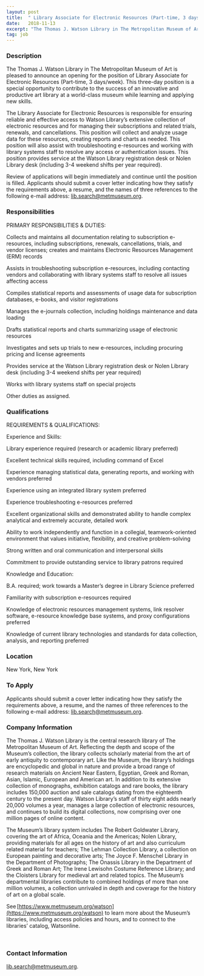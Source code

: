 ```yaml
---
layout: post
title:  " Library Associate for Electronic Resources (Part-time, 3 days/week)  - The Thomas J. Watson Library at The Metropolitan Museum of Art "
date:   2018-11-13
excerpt: "The Thomas J. Watson Library in The Metropolitan Museum of Art is pleased to announce an opening for the position of Library Associate for Electronic Resources (Part-time, 3 days/week). This three-day position is a special opportunity to contribute to the success of an innovative and productive art library at a..."
tag: job
---
```


### Description   

The Thomas J. Watson Library in The Metropolitan Museum of Art is pleased to announce an opening for the position of Library Associate for Electronic Resources (Part-time, 3 days/week). This three-day position is a special opportunity to contribute to the success of an innovative and productive art library at a world-class museum while learning and applying new skills. 

 

The Library Associate for Electronic Resources is responsible for ensuring reliable and effective access to Watson Library’s extensive collection of electronic resources and for managing their subscriptions and related trials, renewals, and cancellations. This position will collect and analyze usage data for these resources, creating reports and charts as needed. This position will also assist with troubleshooting e-resources and working with library systems staff to resolve any access or authentication issues. This position provides service at the Watson Library registration desk or Nolen Library desk (including 3-4 weekend shifts per year required). 

 

Review of applications will begin immediately and continue until the position is filled. Applicants should submit a cover letter indicating how they satisfy the requirements above, a resume, and the names of three references to the following e-mail address: lib.search@metmuseum.org. 


### Responsibilities   

PRIMARY RESPONSIBILITIES & DUTIES: 

 

Collects and maintains all documentation relating to subscription e-resources, including subscriptions, renewals, cancellations, trials, and vendor licenses; creates and maintains Electronic Resources Management (ERM) records 

Assists in troubleshooting subscription e-resources, including contacting vendors and collaborating with library systems staff to resolve all issues affecting access 

Compiles statistical reports and assessments of usage data for subscription databases, e-books, and visitor registrations 

Manages the e-journals collection, including holdings maintenance and data loading 

Drafts statistical reports and charts summarizing usage of electronic resources 

Investigates and sets up trials to new e-resources, including procuring pricing and license agreements 

Provides service at the Watson Library registration desk or Nolen Library desk (including 3-4 weekend shifts per year required) 

Works with library systems staff on special projects 

Other duties as assigned. 
  



### Qualifications   

REQUIREMENTS & QUALIFICATIONS: 

Experience and Skills: 

Library experience required (research or academic library preferred) 

Excellent technical skills required, including command of Excel 

Experience managing statistical data, generating reports, and working with vendors preferred 

Experience using an integrated library system preferred 

Experience troubleshooting e-resources preferred 

Excellent organizational skills and demonstrated ability to handle complex analytical and extremely accurate, detailed work 

Ability to work independently and function in a collegial, teamwork-oriented environment that values initiative, flexibility, and creative problem-solving  

Strong written and oral communication and interpersonal skills 

Commitment to provide outstanding service to library patrons required 

 

 

Knowledge and Education: 

B.A. required; work towards a Master’s degree in Library Science preferred 

Familiarity with subscription e-resources required 

Knowledge of electronic resources management systems, link resolver software, e-resource knowledge base systems, and proxy configurations preferred 

Knowledge of current library technologies and standards for data collection, analysis, and reporting preferred 




### Location   

New York, New York




### To Apply   

Applicants should submit a cover letter indicating how they satisfy the requirements above, a resume, and the names of three references to the following e-mail address: lib.search@metmuseum.org.


### Company Information   

The Thomas J. Watson Library is the central research library of The Metropolitan Museum of Art. Reflecting the depth and scope of the Museum’s collection, the library collects scholarly material from the art of early antiquity to contemporary art. Like the Museum, the library’s holdings are encyclopedic and global in nature and provide a broad range of research materials on Ancient Near Eastern, Egyptian, Greek and Roman, Asian, Islamic, European and American art. In addition to its extensive collection of monographs, exhibition catalogs and rare books, the library includes 150,000 auction and sale catalogs dating from the eighteenth century to the present day. Watson Library’s staff of thirty eight adds nearly 20,000 volumes a year, manages a large collection of electronic resources, and continues to build its digital collections, now comprising over one million pages of online content. 

 

The Museum’s library system includes The Robert Goldwater Library, covering the art of Africa, Oceania and the Americas; Nolen Library, providing materials for all ages on the history of art and also curriculum related material for teachers; The Lehman Collection Library, a collection on European painting and decorative arts; The Joyce F. Menschel Library in the Department of Photographs; The Onassis Library in the Department of Greek and Roman Art; The Irene Lewisohn Costume Reference Library; and the Cloisters Library for medieval art and related topics. The Museum’s departmental libraries contribute to combined holdings of more than one million volumes, a collection unrivaled in depth and coverage for the history of art on a global scale. 

 

See [https://www.metmuseum.org/watson](https://www.metmuseum.org/watson) to learn more about the Museum’s libraries, including access policies and hours, and to connect to the libraries’ catalog, Watsonline. 

  

 


### Contact Information   

 lib.search@metmuseum.org.


